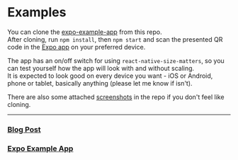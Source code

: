# Examples

You can clone the [expo-example-app](./expo-example-app) from this repo.  
After cloning, run `npm install`, then `npm start` and scan the presented QR code in the [Expo app](https://expo.io) on your preferred device.  

The app has an on/off switch for using `react-native-size-matters`, so you can test yourself how the app will look with and without scaling.   
It is expected to look good on every device you want - iOS or Android, phone or tablet, basically anything (please let me know if isn't).  

There are also some attached [screenshots](./expo-example-app#screenshots) in the repo if you don't feel like cloning.

<hr/> 

### [Blog Post](./BlogPost)  
### [Expo Example App](./expo-example-app)